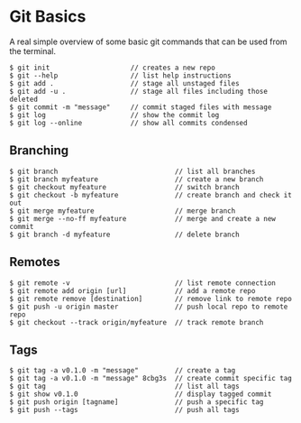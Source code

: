 # Git Basics
A real simple overview of some basic git commands that can be used from the terminal.

	$ git init                    // creates a new repo
	$ git --help                  // list help instructions
	$ git add .                   // stage all unstaged files
	$ git add -u .                // stage all files including those deleted
	$ git commit -m "message"     // commit staged files with message
	$ git log                     // show the commit log
	$ git log --online            // show all commits condensed
	
## Branching

	$ git branch                             // list all branches
	$ git branch myfeature                   // create a new branch
	$ git checkout myfeature                 // switch branch
	$ git checkout -b myfeature              // create branch and check it out
	$ git merge myfeature                    // merge branch
	$ git merge --no-ff myfeature            // merge and create a new commit
	$ git branch -d myfeature                // delete branch
	
## Remotes

	$ git remote -v                          // list remote connection
	$ git remote add origin [url]            // add a remote repo
	$ git remote remove [destination]        // remove link to remote repo
	$ git push -u origin master              // push local repo to remote repo
	$ git checkout --track origin/myfeature  // track remote branch
	
## Tags

	$ git tag -a v0.1.0 -m "message"         // create a tag
	$ git tag -a v0.1.0 -m "message" 8cbg3s  // create commit specific tag
	$ git tag                                // list all tags
	$ git show v0.1.0                        // display tagged commit
	$ git push origin [tagname]              // push a specific tag
	$ git push --tags                        // push all tags